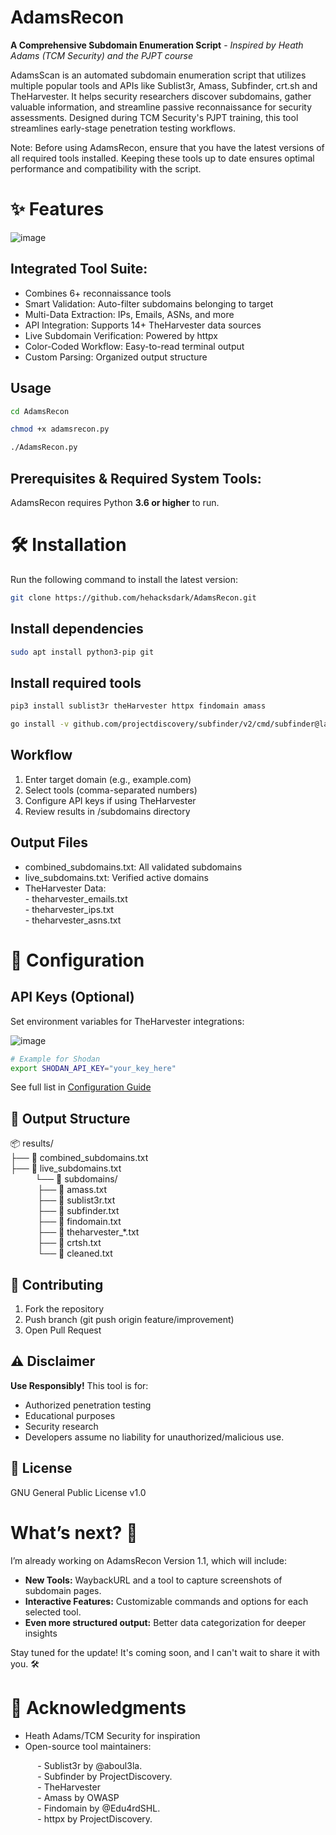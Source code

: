 # AdamsRecon
**A Comprehensive Subdomain Enumeration Script** - *Inspired by Heath Adams (TCM Security) and the PJPT course*

AdamsScan is an automated subdomain enumeration script that utilizes multiple popular tools and APIs like Sublist3r, Amass, Subfinder, crt.sh and TheHarvester. It helps security researchers discover subdomains, gather valuable information, and streamline passive reconnaissance for security assessments. Designed during TCM Security's PJPT training, this tool streamlines early-stage penetration testing workflows.  

Note: Before using AdamsRecon, ensure that you have the latest versions of all required tools installed. Keeping these tools up to date ensures optimal performance and compatibility with the script.  

# ✨ Features

![image](https://github.com/user-attachments/assets/a4da7c55-e804-4ba4-ad0f-f17d2003e459)

## Integrated Tool Suite: 
- Combines 6+ reconnaissance tools  
- Smart Validation: Auto-filter subdomains belonging to target  
- Multi-Data Extraction: IPs, Emails, ASNs, and more  
- API Integration: Supports 14+ TheHarvester data sources  
- Live Subdomain Verification: Powered by httpx  
- Color-Coded Workflow: Easy-to-read terminal output  
- Custom Parsing: Organized output structure  

## Usage
```sh
cd AdamsRecon
```
```sh
chmod +x adamsrecon.py
```
```sh
./AdamsRecon.py
```

## Prerequisites & Required System Tools:
AdamsRecon requires Python **3.6 or higher** to run.  

# 🛠 Installation
Run the following command to install the latest version:
```sh
git clone https://github.com/hehacksdark/AdamsRecon.git
```
## Install dependencies
```sh
sudo apt install python3-pip git
```
## Install required tools
```sh
pip3 install sublist3r theHarvester httpx findomain amass
```
```sh
go install -v github.com/projectdiscovery/subfinder/v2/cmd/subfinder@latest
```

## Workflow
1. Enter target domain (e.g., example.com)
2. Select tools (comma-separated numbers)
3. Configure API keys if using TheHarvester
4. Review results in /subdomains directory

## Output Files
- combined_subdomains.txt: All validated subdomains
- live_subdomains.txt: Verified active domains
- TheHarvester Data:  
                    - theharvester_emails.txt  
                    - theharvester_ips.txt  
                    - theharvester_asns.txt

# 🔧 Configuration
## API Keys (Optional)

Set environment variables for TheHarvester integrations:

![image](https://github.com/user-attachments/assets/dcbaf7d4-0b98-4f7b-8d92-49bee522a334)

```sh
# Example for Shodan
export SHODAN_API_KEY="your_key_here"
```
See full list in [Configuration Guide](Configuration.md)

## 📂 Output Structure
📦 results/  
├── 📄 combined_subdomains.txt  
├── 📄 live_subdomains.txt  
&nbsp;&nbsp;&nbsp;&nbsp;&nbsp;&nbsp;&nbsp;&nbsp;&nbsp;&nbsp;└── 📁 subdomains/  
&nbsp;&nbsp;&nbsp;&nbsp;&nbsp;&nbsp;&nbsp;&nbsp;&nbsp;&nbsp;    ├── 📄 amass.txt  
&nbsp;&nbsp;&nbsp;&nbsp;&nbsp;&nbsp;&nbsp;&nbsp;&nbsp;&nbsp;    ├── 📄 sublist3r.txt  
&nbsp;&nbsp;&nbsp;&nbsp;&nbsp;&nbsp;&nbsp;&nbsp;&nbsp;&nbsp;    ├── 📄 subfinder.txt  
&nbsp;&nbsp;&nbsp;&nbsp;&nbsp;&nbsp;&nbsp;&nbsp;&nbsp;&nbsp;    ├── 📄 findomain.txt  
&nbsp;&nbsp;&nbsp;&nbsp;&nbsp;&nbsp;&nbsp;&nbsp;&nbsp;&nbsp;    ├── 📄 theharvester_*.txt  
&nbsp;&nbsp;&nbsp;&nbsp;&nbsp;&nbsp;&nbsp;&nbsp;&nbsp;&nbsp;    ├── 📄 crtsh.txt  
&nbsp;&nbsp;&nbsp;&nbsp;&nbsp;&nbsp;&nbsp;&nbsp;&nbsp;&nbsp;    └── 📄 cleaned.txt  

## 🤝 Contributing  
1. Fork the repository  
2. Push branch (git push origin feature/improvement)  
3. Open Pull Request  

## ⚠️ Disclaimer
**Use Responsibly!** This tool is for:  

- Authorized penetration testing  
- Educational purposes  
- Security research  
- Developers assume no liability for unauthorized/malicious use.  

## 📜 License  
GNU General Public License v1.0

# What’s next? 🚀
I’m already working on AdamsRecon Version 1.1, which will include:

- **New Tools:** WaybackURL and a tool to capture screenshots of subdomain pages.  
- **Interactive Features:** Customizable commands and options for each selected tool.
- **Even more structured output:** Better data categorization for deeper insights 

Stay tuned for the update! It's coming soon, and I can't wait to share it with you. 🛠️

# 🙏 Acknowledgments
- Heath Adams/TCM Security for inspiration
- Open-source tool maintainers:
   
&nbsp;&nbsp;&nbsp;&nbsp;&nbsp;&nbsp;&nbsp;&nbsp;&nbsp;&nbsp; - Sublist3r by @aboul3la.  
&nbsp;&nbsp;&nbsp;&nbsp;&nbsp;&nbsp;&nbsp;&nbsp;&nbsp;&nbsp; - Subfinder by ProjectDiscovery.  
&nbsp;&nbsp;&nbsp;&nbsp;&nbsp;&nbsp;&nbsp;&nbsp;&nbsp;&nbsp; - TheHarvester   
&nbsp;&nbsp;&nbsp;&nbsp;&nbsp;&nbsp;&nbsp;&nbsp;&nbsp;&nbsp; - Amass by OWASP  
&nbsp;&nbsp;&nbsp;&nbsp;&nbsp;&nbsp;&nbsp;&nbsp;&nbsp;&nbsp; - Findomain by @Edu4rdSHL.  
&nbsp;&nbsp;&nbsp;&nbsp;&nbsp;&nbsp;&nbsp;&nbsp;&nbsp;&nbsp; - httpx by ProjectDiscovery.  
